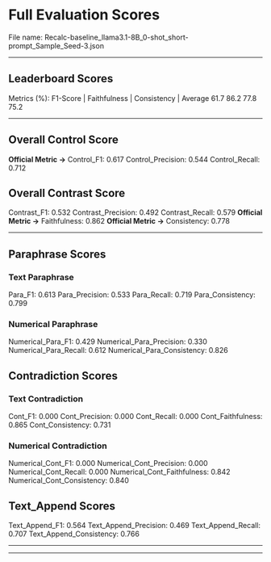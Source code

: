# Full Evaluation Scores

File name: Recalc-baseline_llama3.1-8B_0-shot_short-prompt_Sample_Seed-3.json


---

## Leaderboard Scores

Metrics (%): F1-Score | Faithfulness | Consistency | Average
                61.7        86.2          77.8        75.2

---

## Overall Control Score

**Official Metric ->** Control_F1: 0.617
Control_Precision: 0.544
Control_Recall: 0.712

## Overall Contrast Score

Contrast_F1: 0.532
Contrast_Precision: 0.492
Contrast_Recall: 0.579
**Official Metric ->** Faithfulness: 0.862
**Official Metric ->** Consistency: 0.778

---


## Paraphrase Scores


### Text Paraphrase

Para_F1: 0.613
Para_Precision: 0.533
Para_Recall: 0.719
Para_Consistency: 0.799


### Numerical Paraphrase

Numerical_Para_F1: 0.429
Numerical_Para_Precision: 0.330
Numerical_Para_Recall: 0.612
Numerical_Para_Consistency: 0.826


## Contradiction Scores


### Text Contradiction

Cont_F1: 0.000
Cont_Precision: 0.000
Cont_Recall: 0.000
Cont_Faithfulness: 0.865
Cont_Consistency: 0.731


### Numerical Contradiction

Numerical_Cont_F1: 0.000
Numerical_Cont_Precision: 0.000
Numerical_Cont_Recall: 0.000
Numerical_Cont_Faithfulness: 0.842
Numerical_Cont_Consistency: 0.840


## Text_Append Scores

Text_Append_F1: 0.564
Text_Append_Precision: 0.469
Text_Append_Recall: 0.707
Text_Append_Consistency: 0.766

---


---

